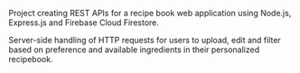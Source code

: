 Project creating REST APIs for a recipe book web application using Node.js, Express.js and Firebase Cloud Firestore.

Server-side handling of HTTP requests for users to upload, edit and filter based on preference and available ingredients in their personalized recipebook.
